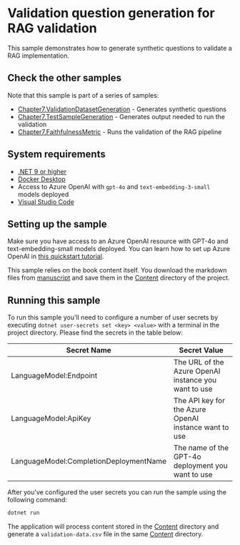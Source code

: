 # Validation question generation for RAG validation

This sample demonstrates how to generate synthetic questions to validate a RAG implementation.

## Check the other samples

Note that this sample is part of a series of samples:

- [Chapter7.ValidationDatasetGeneration](../Chapter7.ValidationDatasetGeneration/) - Generates synthetic questions
- [Chapter7.TestSampleGeneration](./) - Generates output needed to run the validation
- [Chapter7.FaithfulnessMetric](../Chapter7.FaithfulnessMetric/) - Runs the validation of the RAG pipeline

## System requirements

- [.NET 9 or higher](https://dotnet.microsoft.com/download/dotnet/9.0)
- [Docker Desktop](https://www.docker.com/products/docker-desktop/)
- Access to Azure OpenAI with `gpt-4o` and `text-embedding-3-small` models deployed
- [Visual Studio Code](https://code.visualstudio.com/)

## Setting up the sample

Make sure you have access to an Azure OpenAI resource with GPT-4o and text-embedding-small models deployed.
You can learn how to set up Azure OpenAI in [this quickstart tutorial](https://learn.microsoft.com/en-us/azure/ai-services/openai/chatgpt-quickstart?tabs=command-line%2Ckeyless%2Ctypescript-keyless%2Cpython-new&pivots=programming-language-studio).

This sample relies on the book content itself. You download the markdown
files from [manuscript](../../../../manuscript/)
and save them in the [Content](./Content/) directory of the project.

## Running this sample

To run this sample you'll need to configure a number of user secrets by executing
`dotnet user-secrets set <key> <value>` with a terminal in the project directory.
Please find the secrets in the table below:

| Secret Name                            | Secret Value                                          |
| -------------------------------------- | ----------------------------------------------------- |
| LanguageModel:Endpoint                 | The URL of the Azure OpenAI instance you want to use  |
| LanguageModel:ApiKey                   | The API key for the Azure OpenAI instance want to use |
| LanguageModel:CompletionDeploymentName | The name of the GPT-4o deployment you want to use     |

After you've configured the user secrets you can run the sample using the following command:

```bash
dotnet run
```

The application will process content stored in the [Content](./Content) directory
and generate a `validation-data.csv` file in the same [Content](./Content) directory.
